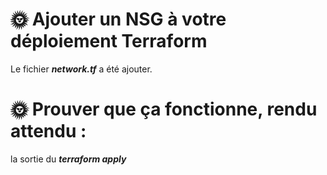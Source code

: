 # 🌞 Ajouter un NSG à votre déploiement Terraform
Le fichier **_network.tf_** a été ajouter.

# 🌞 Prouver que ça fonctionne, rendu attendu :
la sortie du **_terraform apply_**